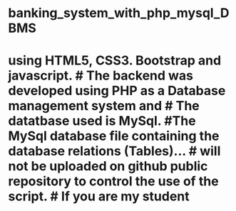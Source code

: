 # banking_system_with_php_mysql_DBMS
# using HTML5, CSS3. Bootstrap and javascript. # The backend was developed using PHP as a Database management system and # The datatbase used is MySql.  #The MySql database file containing the database relations (Tables)... # will not be uploaded on github public repository to control the use of the script.  # If you are my student
